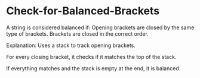 # Check-for-Balanced-Brackets
A string is considered balanced if:  Opening brackets are closed by the same type of brackets.  Brackets are closed in the correct order.

Explanation:
Uses a stack to track opening brackets.

For every closing bracket, it checks if it matches the top of the stack.

If everything matches and the stack is empty at the end, it is balanced.
